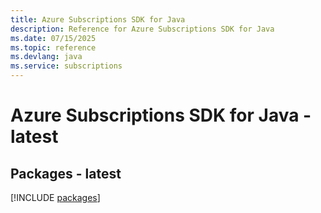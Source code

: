 ```yaml
---
title: Azure Subscriptions SDK for Java
description: Reference for Azure Subscriptions SDK for Java
ms.date: 07/15/2025
ms.topic: reference
ms.devlang: java
ms.service: subscriptions
---
```

# Azure Subscriptions SDK for Java - latest
## Packages - latest
[!INCLUDE [packages](subscriptions-index.md)]